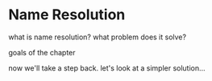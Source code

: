 # Name Resolution

what is name resolution? what problem does it solve?

goals of the chapter

now we'll take a step back. let's look at a simpler solution...
